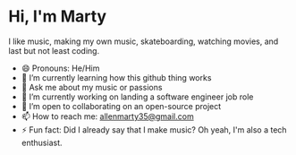 # Hi, I'm Marty

I like music, making my own music, skateboarding, watching movies, and last but not least coding.
* 😄 Pronouns: He/Him
* 🌱 I’m currently learning how this github thing works
* 💬 Ask me about my music or passions
* 🔭 I’m currently working on landing a software engineer job role
* 👯 I’m open to collaborating on an open-source project
* 📫 How to reach me: allenmarty35@gmail.com
* ⚡ Fun fact: Did I already say that I make music? Oh yeah, I'm also a tech enthusiast.
